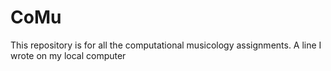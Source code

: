 # CoMu
This repository is for all the computational musicology assignments. 
A line I wrote on my local computer
